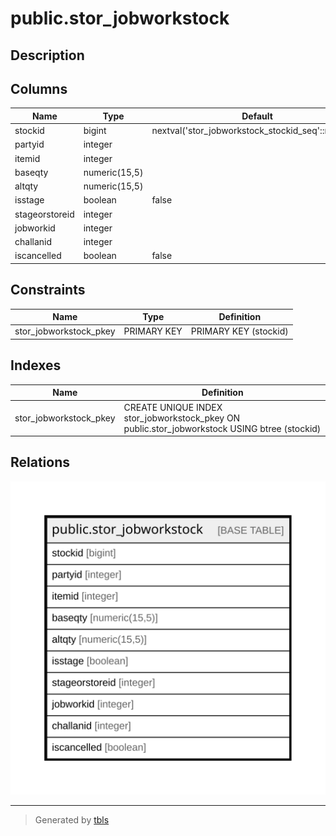 # public.stor_jobworkstock

## Description

## Columns

| Name | Type | Default | Nullable | Children | Parents | Comment |
| ---- | ---- | ------- | -------- | -------- | ------- | ------- |
| stockid | bigint | nextval('stor_jobworkstock_stockid_seq'::regclass) | false |  |  |  |
| partyid | integer |  | true |  |  |  |
| itemid | integer |  | true |  |  |  |
| baseqty | numeric(15,5) |  | true |  |  |  |
| altqty | numeric(15,5) |  | true |  |  |  |
| isstage | boolean | false | true |  |  |  |
| stageorstoreid | integer |  | true |  |  |  |
| jobworkid | integer |  | true |  |  |  |
| challanid | integer |  | true |  |  |  |
| iscancelled | boolean | false | true |  |  |  |

## Constraints

| Name | Type | Definition |
| ---- | ---- | ---------- |
| stor_jobworkstock_pkey | PRIMARY KEY | PRIMARY KEY (stockid) |

## Indexes

| Name | Definition |
| ---- | ---------- |
| stor_jobworkstock_pkey | CREATE UNIQUE INDEX stor_jobworkstock_pkey ON public.stor_jobworkstock USING btree (stockid) |

## Relations

![er](public.stor_jobworkstock.svg)

---

> Generated by [tbls](https://github.com/k1LoW/tbls)
